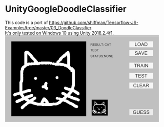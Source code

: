# UnityGoogleDoodleClassifier
This code is a port of https://github.com/shiffman/Tensorflow-JS-Examples/tree/master/03_DoodleClassifier<br>
It's only tested on Windows 10 using Unity 2018.2.4f1.<br>
![Screenshot](screen.png)